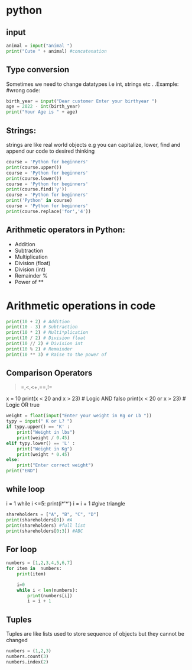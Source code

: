 # python

## input

```python
animal = input("animal ")
print("Cute " + animal) #concatenation
```

## Type conversion
Sometimes we need to change datatypes i.e int, strings etc . .Example: #wrong code:

```python 
birth_year = input("Dear customer Enter your birthyear ")
age = 2022 - int(birth_year)
print("Your Age is " + age)
```

## Strings:
strings are like real world objects e.g you can capitalize, lower, find and append our code to desired thinking
```python
course = 'Python for beginners'
print(course.upper())
course = 'Python for beginners'
print(course.lower())
course = 'Python for beginners'
print(course.find('y'))
course = 'Python for beginners'
print('Python' in course)
course = 'Python for beginners'
print(course.replace('for','4'))
```

## Arithmetic operators in Python:
* Addition 
* Subtraction 
* Multiplication 
* Division (float)
* Division (int) 
* Remainder % 
* Power of **

# Arithmetic operations in code
```python
print(10 + 2) # Addition
print(10 - 3) # Subtraction
print(10 * 2) # Multi*plication
print(10 / 2) # Division float
print(10 // 2) # Division int
print(10 % 2) # Remainder
print(10 ** 3) # Raise to the power of
```

## Comparison Operators
>=,<,<+,==,!=

x = 10
print(x < 20 and x > 23) # Logic AND falso
print(x < 20 or x > 23) # Logic OR true


```python
weight = float(input("Enter your weight in Kg or Lb "))
typy = input(" K or L? ")
if typy.upper() == 'K' :
    print("Weight in lbs")
    print(weight / 0.45)
elif typy.lower() == 'L' :
    print("Weight in Kg")
    print(weight * 0.45)
else:
    print("Enter correct weight")
print("END")
```

## while loop
i = 1
while i <=5:
    print(i*'*')
    i = i + 1  #give triangle
    
```python
shareholders = ["A", "B", "C", "D"]
print(shareholders[0]) #A
print(shareholders) #full list
print(shareholders[0:3]) #ABC
```
## For loop
```python
numbers = [1,2,3,4,5,6,7]
for item in  numbers:
    print(item)

    i=0
    while i < len(numbers):
        print(numbers[i])
        i = i + 1
```

## Tuples
Tuples are like lists used to store sequence of objects but they cannot be changed
```python
numbers = (1,2,3)
numbers.count(3)
numbers.index(2)
```
















